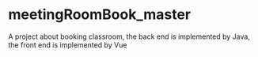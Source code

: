 # meetingRoomBook_master
A project about booking classroom, the back end is implemented by Java, the front end is implemented by Vue
